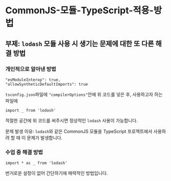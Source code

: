 # CommonJS-모듈-TypeScript-적용-방법
## 부제: `lodash` 모듈 사용 시 생기는 문제에 대한 또 다른 해결 방법

### 개인적으로 알아낸 방법
```
"esModuleInterop": true,
"allowSyntheticDefaultImports": true
```
`tsconfig.json`파일에 `"compilerOptions"`안에 위 코드를 넣은 후, 사용하고자 하는 파일에

```
import _ from 'lodash'
```
적절한 공간에 위 코드를 써주시면 정상적인 `lodash` 사용이 가능합니다.

문제 발생 이유: `lodash`와 같은 CommonJS 모듈을 TypeScript 프로젝트에서 사용하려 할 때 이 문제가 발생합니다.

### 수업 중 해결 방법
```
import * as _ from 'lodash'
```
번거로운 설정이 없어 간단하기에 매력적인 방법입니다.

